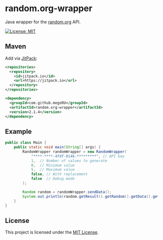 # random.org-wrapper

Java wrapper for the [random.org](https://random.org) API.

[![License: MIT](https://img.shields.io/badge/License-MIT-yellow.svg)](https://opensource.org/licenses/MIT)

## Maven

Add via [JitPack](https://jitpack.io/#megoRU/random.org-wrapper):

```xml
<repositories>
  <repository>
    <id>jitpack.io</id>
    <url>https://jitpack.io</url>
  </repository>
</repositories>

<dependency>
  <groupId>com.github.megoRU</groupId>
  <artifactId>random.org-wrapper</artifactId>
  <version>2.1.4</version>
</dependency>
```

## Example

```java
public class Main {
    public static void main(String[] args) {
        RandomWrapper randomWrapper = new RandomWrapper(
            "****-****-4fdf-8146-*********", // API key
            1,  // Number of values to generate
            0,  // Minimum value
            5,  // Maximum value
            false, // With replacement
            false  // Debug mode
        );

        Random random = randomWrapper.sendData();
        System.out.println(random.getResult().getRandom().getData().get(0)); // Output: [2]
    }
}
```

## License

This project is licensed under the [MIT License](https://opensource.org/licenses/MIT).
